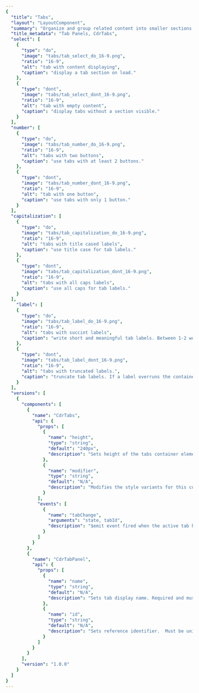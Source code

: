 ```yaml
---
{
  "title": "Tabs",
  "layout": "LayoutComponent",
  "summary": "Organize and group related content into smaller sections navigable within a single container",
  "title_metadata": "Tab Panels, CdrTabs",
  "select": [
    {
      "type": "do",
      "image": "tabs/tab_select_do_16-9.png",
      "ratio": "16-9",
      "alt": "tab with content displaying",
      "caption": "display a tab section on load."
    },
    {
      "type": "dont",
      "image": "tabs/tab_select_dont_16-9.png",
      "ratio": "16-9",
      "alt": "tab with empty content",
      "caption": "display tabs without a section visible."
    }
  ],
  "number": [
    {
      "type": "do",
      "image": "tabs/tab_number_do_16-9.png",
      "ratio": "16-9",
      "alt": "tabs with two buttons",
      "caption": "use tabs with at least 2 buttons."
    },
    {
      "type": "dont",
      "image": "tabs/tab_number_dont_16-9.png",
      "ratio": "16-9",
      "alt": "tab with one button",
      "caption": "use tabs with only 1 button."
    }
  ],
  "capitalization": [
    {
      "type": "do",
      "image": "tabs/tab_capitalization_do_16-9.png",
      "ratio": "16-9",
      "alt": "tabs with title cased labels",
      "caption": "use title case for tab labels."
    },
    {
      "type": "dont",
      "image": "tabs/tab_capitalization_dont_16-9.png",
      "ratio": "16-9",
      "alt": "tabs with all caps labels",
      "caption": "use all caps for tab labels."
    }
  ],
    "label": [
    {
      "type": "do",
      "image": "tabs/tab_label_do_16-9.png",
      "ratio": "16-9",
      "alt": "tabs with succint labels",
      "caption": "write short and meaningful tab labels. Between 1-2 words is best."
    },
    {
      "type": "dont",
      "image": "tabs/tab_label_dont_16-9.png",
      "ratio": "16-9",
      "alt": "tabs with truncated labels.",
      "caption": "truncate tab labels. If a label overruns the container, find a shorter alternative."
    }
  ],
  "versions": [
    {
      "components": [
        {
          "name": "CdrTabs",
          "api": {
            "props": [
              {
                "name": "height",
                "type": "string",
                "default": "240px",
                "description": "Sets height of the tabs container element.  This is needed for managing content overflow and animations."
              },
              {
                "name": "modifier",
                "type": "string",
                "default": "N/A",
                "description": "Modifies the style variants for this component. Possible values: {  'compact'  |  'full-width'  |  'no-border'  }"
              }
            ],
            "events": [
              {
                "name": "tabChange",
                "arguments": "state, tabId",
                "description": "$emit event fired when the active tab has been changed."
              }
            ]
          }
        },
        {
          "name": "CdrTabPanel",
          "api": {
            "props": [
              {
                "name": "name",
                "type": "string",
                "default": "N/A",
                "description": "Sets tab display name. Required and must be unique for each tab.  If id prop not provided, this value will be used as the reference identifier."
              },
              {
                "name": "id",
                "type": "string",
                "default": "N/A",
                "description": "Sets reference identifier.  Must be unique for each tab."
              }
            ]
          }
        }
      ],
      "version": "1.0.0"
    }
  ]
}
---
```


<cdr-doc-tabs>
<template slot="Overview">
<cdr-doc-table-of-contents-shell>

## Default
Tab buttons align left and bottom border expands to full width of container.

<cdr-doc-example-code-pair repository-href="https://github.com/rei/rei-cedar/tree/feat/tabs/src/components/tabs" sandbox-href="https://codesandbox.io/s/6w37mxwozn" :backgroundToggle="false" :codeMaxHeight="false" >

```html

<cdr-tabs height="100px">
  <cdr-tab-panel name="Product">Tab 1 Content</cdr-tab-panel>
  <cdr-tab-panel name="Articles">Tab 2 Content</cdr-tab-panel>
  <cdr-tab-panel name="Classes & Events">Tab 3 Content</cdr-tab-panel>
  <cdr-tab-panel name="Videos">Tab 4 Content</cdr-tab-panel>
</cdr-tabs>

```

</cdr-doc-example-code-pair>

## Compact

Reduced spacing around the tab buttons create a denser visual design.

<cdr-doc-example-code-pair repository-href="https://github.com/rei/rei-cedar/tree/18.11.1/src/components/tabs" sandbox-href="https://codesandbox.io/s/6w37mxwozn" :backgroundToggle="false" :codeMaxHeight="false">

```html
<cdr-tabs modifier="compact" height="100px">
  <cdr-tab-panel name="Product" >Tab 1 Content</cdr-tab-panel>
  <cdr-tab-panel name="Articles">Tab 2 Content</cdr-tab-panel>
  <cdr-tab-panel name="Classes & Events">Tab 3 Content</cdr-tab-panel>
  <cdr-tab-panel name="Videos">Tab 4 Content</cdr-tab-panel>
</cdr-tabs>
```

</cdr-doc-example-code-pair>

## Full Width

Tab buttons space evenly across the container.

<cdr-doc-example-code-pair repository-href="https://github.com/rei/rei-cedar/tree/18.11.1/src/components/tabs" sandbox-href="https://codesandbox.io/s/6w37mxwozn" :backgroundToggle="false" :codeMaxHeight="false" class="custom-radio-example">

```html
<cdr-tabs modifier="full-width" height="100px">
  <cdr-tab-panel name="Product">Tab 1 Content</cdr-tab-panel>
  <cdr-tab-panel name="Articles">Tab 2 Content</cdr-tab-panel>
  <cdr-tab-panel name="Classes & Events">Tab 3 Content</cdr-tab-panel>
  <cdr-tab-panel name="Videos">Tab 4 Content</cdr-tab-panel>
</cdr-tabs>
```

</cdr-doc-example-code-pair>

## No Border

Bottom border of tab header list is removed.

<cdr-doc-example-code-pair repository-href="https://github.com/rei/rei-cedar/tree/18.11.1/src/components/tabs" sandbox-href="https://codesandbox.io/s/6w37mxwozn" :backgroundToggle="false" :codeMaxHeight="false" class="custom-radio-example">

```html
<cdr-tabs modifier="no-border" height="100px">
  <cdr-tab-panel name="Product">Tab 1 Content</cdr-tab-panel>
  <cdr-tab-panel name="Articles">Tab 2 Content</cdr-tab-panel>
  <cdr-tab-panel name="Classes & Events">Tab 3 Content</cdr-tab-panel>
  <cdr-tab-panel name="Videos">Tab 4 Content</cdr-tab-panel>
</cdr-tabs>
```

</cdr-doc-example-code-pair>

## Accessibility

Tabs component maintains these keyboard interactions:

- **Left arrow** and **Right arrow** keys:  Moves user between tabs
- **Down arrow**:  Moves user into the content within the active tab section
- **Up arrow**:  Returns user to the selected tab

<br/>

This component has compliance with WCAG guidelines by:

- Using text color with a Level AA contrast ratio of 4.5:1 contrast between the text color and the background (but only when displayed on light backgrounds)
- Includes tablist role in tabs header container
- Includes tab role in tab header element
- Includes tabpanel role in tab content element

</cdr-doc-table-of-contents-shell>
</template>

<template slot="Design Guidelines">
<cdr-doc-table-of-contents-shell>

## Use When

- Organizing related content in a single container
- Flipping between multiple panes or sections
- Grouping content to display horizontally
- Content is lengthy and can be broken into discrete parts

### Don’t Use When

- Grouping content to display vertically. Instead, use [Accordion](../accordion/)
- Creating primary navigation that links to other pages
- Comparing related content. Instead, use [Data Tables](../data-tables/)

## Foundations

- Never display disabled tab labels
- Remove tab button if there is no content
- Keep to no more than 6 tab buttons
- Never display fewer than 2 tab buttons

## Content

- Order the tab buttons by priority or importance from left to right
- Keep tab labels short and meaningful. Between 1-2 words is best and written in plain language
- Never truncate tab labels
- Use title caps for tab labels

## Behavior

- The first tab section is selected by default
- Only one tab can be selected at a time
- Currently selected tab is always highlighted
- Tabs are scrollable by default and do not wrap to a second line
- Tabs become scrollable when the length of the labels exceed the width of the container
- Inactive tab panels are rendered for SEO purposes

### Do/Don't

<do-dont :examples="$page.frontmatter.select" />

<do-dont :examples="$page.frontmatter.number" />

<do-dont :examples="$page.frontmatter.capitalization" />

<do-dont :examples="$page.frontmatter.label" />

## Responsiveness

- Tabs can change styles based on breakpoint
  - Example: _Default_ at MD/LG, _Compact_ and _Full Width_ at XS/SM
- Tabs labels never wrap to two lines
- Scroll is set by default:
  - If tabs exceed width of viewport, a gradient is added to the end (right) of tab container
  - When scrolled to end of tabs, a gradient is added to the beginning (left) of tab container
- Maintain layout for tabs when switching to smaller viewports. Do not replace the tab component with the accordion component
- Switching between tab component and accordion component is not supported in Cedar components library

</cdr-doc-table-of-contents-shell>
</template>

<template slot="API">
<cdr-doc-table-of-contents-shell>

Tabs are built from two components, **CdrTabs** and **CdrTabPanel**, which are meant to be used together.

## Props

### CdrTabs

<cdr-doc-api type="prop" :api-data="$page.frontmatter.versions[0].components[0].api.props"/>

### CdrTabPanel

<cdr-doc-api type="prop" :api-data="$page.frontmatter.versions[0].components[1].api.props"/>

## Events

<cdr-doc-api type="event" :api-data="$page.frontmatter.versions[0].components[0].api.events" />

## Installation

Resources are available within the [CdrTabs package](https://www.npmjs.com/package/@rei/cdr-tabs):

- Component: `@rei/cdr-tabs`
- Component styles: `cdr-tabs.css`

<br/>

To incorporate the required assets for a component, use the following steps:

### 1. Install using NPM

Install the **CdrTabs** package using `npm` in your terminal:

_Terminal_

```bash
npm i -s @rei/cdr-tabs
```

## 2. Import Dependencies

_main.js_

```javascript
// import your required CSS.
import "@rei/cdr-tabs/dist/cdr-tabs.css";
```

### 3. Add Component to a Template

_local.vue_

```vue
<template>
  ...
     <cdr-tabs>
       <cdr-tab-panel name=”tab1”>TAB1 CONTENT GOES HERE</cdr-tab-panel>
       <cdr-tab-panel name=”tab2”>TAB2 CONTENT GOES HERE</cdr-tab-panel>
       <cdr-tab-panel name=”tab3”>TAB3 CONTENT GOES HERE</cdr-tab-panel>
     </cdr-tabs>
  ...
</template>

<script>
import { CdrTabs, CdrTabPanel } from '@rei/cdr-tabs’;
export default {
  ...
  components: {
     CdrTabs,
     CdrTabPanel
  },
}
</script>
```

## Usage

The `cdr-tab-panel name` property sets the tab display value and is used for reference.

```vue
 <cdr-tabs>
   <cdr-tab-panel name="tab1">Tab 1 Content</cdr-tab-panel>
 </cdr-tabs>
```

### Modifiers

Following variants are available to the `cdr-tabs` modifier attribute:
| Value        | Description            |
|:-------------|:-----------------------|
| 'compact'    | Sets the tabs styling for smaller screen sizes |
| 'full-width' | Sets the tab header to display evenly across the entire width instead of left justified |
| 'no-border'  | Removes the bottom border of the tabs header |

</cdr-doc-table-of-contents-shell>
</template>

<template slot="History">

## 1.0.0

- Organizes content across different screens
- Enables navigation between content with Tab Header List
- Tabs Header List supports overflow by allowing horizontal scrolling of header
- Incorporates accessibility and SEO compliant features
- Git commit reference [(cc6b3fb)](https://github.com/rei/rei-cedar/blob/next/src/components/tabs/CHANGELOG.md)

</template>
</cdr-doc-tabs>
